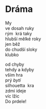 Dráma
=====

My  
ve dosah ruky  
rým&nbsp;&nbsp;krá taky  
hlubší mělké roky  
jen běž  
do chudší sloky  
klubko

od chyby  
tehdy a kdyby  
vším hra  
prý *bytí*  
silhouetta&nbsp;&nbsp;kra  
zdmi ideje  
víc lžic  
Do prdele!


